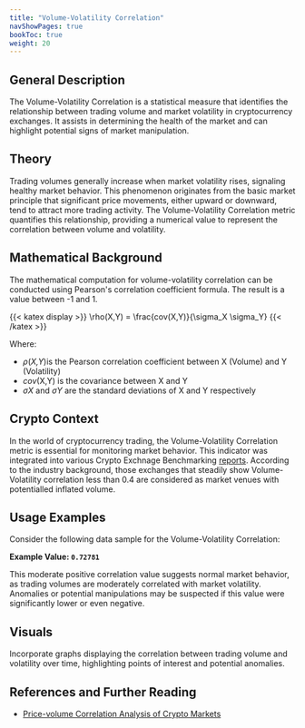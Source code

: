 ```yaml
---
title: "Volume-Volatility Correlation"
navShowPages: true
bookToc: true
weight: 20
---
```


## General Description

The Volume-Volatility Correlation is a statistical measure that identifies the relationship between trading volume and market volatility in cryptocurrency exchanges. It assists in determining the health of the market and can highlight potential signs of market manipulation.

## Theory

Trading volumes generally increase when market volatility rises, signaling healthy market behavior. This phenomenon originates from the basic market principle that significant price movements, either upward or downward, tend to attract more trading activity. The Volume-Volatility Correlation metric quantifies this relationship, providing a numerical value to represent the correlation between volume and volatility.

## Mathematical Background

The mathematical computation for volume-volatility correlation can be conducted using Pearson's correlation coefficient formula. The result is a value between -1 and 1.

{{< katex display >}}
\rho(X,Y) = \frac{cov(X,Y)}{\sigma_X \sigma_Y}
{{< /katex >}}

Where:

- _ρ_(_X,Y_)is the Pearson correlation coefficient between X (Volume) and Y (Volatility)
- _cov_(X,Y) is the covariance between X and Y
- _σX_ and _σY_ are the standard deviations of X and Y respectively

## Crypto Context

In the world of cryptocurrency trading, the Volume-Volatility Correlation metric is essential for monitoring market behavior. This indicator was integrated into various Crypto Exchnage Benchmarking [reports](https://cointelegraph.com/news/cryptocompare-launches-exchange-benchmark-in-response-to-concerns-over-false-volume-reporting). According to the industry background, those exchanges that steadily show Volume-Volatility correlation less than 0.4 are considered as market venues with potentialled inflated volume. 

## Usage Examples

Consider the following data sample for the Volume-Volatility Correlation:

**Example Value: `0.72781`**

This moderate positive correlation value suggests normal market behavior, as trading volumes are moderately correlated with market volatility. Anomalies or potential manipulations may be suspected if this value were significantly lower or even negative.

## Visuals

Incorporate graphs displaying the correlation between trading volume and volatility over time, highlighting points of interest and potential anomalies.

## References and Further Reading

- [Price-volume Correlation Analysis of Crypto Markets](https://hacken.io/discover/price-volume-correlation-analysis-of-the-crypto-market/)

